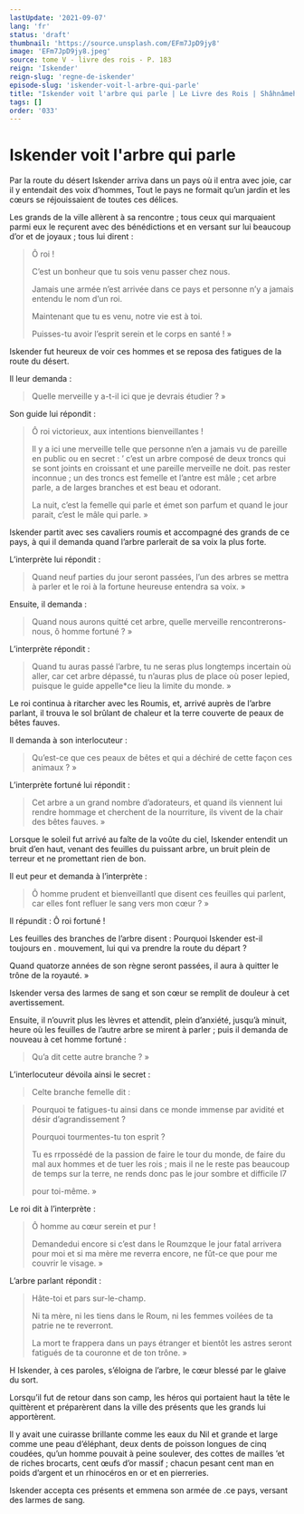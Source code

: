 ```yaml
---
lastUpdate: '2021-09-07'
lang: 'fr'
status: 'draft'
thumbnail: 'https://source.unsplash.com/EFm7JpD9jy8'
image: 'EFm7JpD9jy8.jpeg'
source: tome V - livre des rois - P. 183
reign: 'Iskender'
reign-slug: 'regne-de-iskender'
episode-slug: 'iskender-voit-l-arbre-qui-parle'
title: "Iskender voit l'arbre qui parle | Le Livre des Rois | Shâhnâmeh"
tags: []
order: '033'
---
```


<!-- LTeX: language=fr -->

# Iskender voit l'arbre qui parle

Par la route du désert Iskender arriva dans un pays où il entra avec joie, car il y entendait des voix d’hommes, Tout le pays ne formait qu’un jardin et les cœurs se réjouissaient de toutes ces délices.

Les grands de la ville allèrent à sa rencontre ; tous ceux qui marquaient parmi eux le reçurent avec des bénédictions et en versant sur lui beaucoup d’or et de joyaux ; tous lui dirent :

> Ô roi !
>
> C’est un bonheur que tu sois venu passer chez nous.
>
> Jamais une armée n’est arrivée dans ce pays et personne n’y a jamais entendu le nom d’un roi.
>
> Maintenant que tu es venu, notre vie est à toi.
>
> Puisses-tu avoir l’esprit serein et le corps en santé ! »

Iskender fut heureux de voir ces hommes et se reposa des fatigues de la route du désert.

Il leur demanda :

> Quelle merveille y a-t-il ici que je devrais étudier ? »

Son guide lui répondit :

> Ô roi victorieux, aux intentions bienveillantes !
>
> Il y a ici une merveille telle que personne n’en a jamais vu de pareille en public ou en secret : 
’ c’est un arbre composé de deux troncs qui se sont joints en croissant et une pareille merveille ne doit. pas rester inconnue ; un des troncs est femelle et l’antre est mâle ; cet arbre parle, a de larges branches et est beau et odorant.
>
> La nuit, c’est la femelle qui parle et émet son parfum et quand le jour parait, c’est le mâle qui parle. »

Iskender partit avec ses cavaliers roumis et accompagné des grands de ce pays, à qui il demanda quand l’arbre parlerait de sa voix la plus forte.

L’interprète lui répondit :

> Quand neuf parties du jour seront passées, l’un des arbres se mettra à parler et le roi à la fortune heureuse entendra sa voix. »

Ensuite, il demanda :

> Quand nous aurons quitté cet arbre, quelle merveille rencontrerons-nous, ô homme fortuné ? »

L’interprète répondit :

> Quand tu auras passé l’arbre, tu ne seras plus longtemps incertain où aller, car cet arbre dépassé, tu n’auras plus de place où poser lepied, puisque le guide appelle\*ce lieu la limite du monde. »

Le roi continua à ritarcher avec les Roumis, et, arrivé auprès de l’arbre parlant, il trouva le sol brûlant de chaleur et la terre couverte de peaux de bêtes fauves.

Il demanda à son interlocuteur :

> Qu’est-ce que ces peaux de bêtes et qui a déchiré de cette façon ces animaux ? »

L’interprète fortuné lui répondit :

> Cet arbre a un grand nombre d’adorateurs, et quand ils viennent lui rendre hommage et cherchent de la nourriture, ils vivent de la chair des bêtes fauves. »

Lorsque le soleil fut arrivé au faîte de la voûte du ciel, Iskender entendit un bruit d’en haut, venant des feuilles du puissant arbre, un bruit plein de terreur et ne promettant rien de bon.

Il eut peur et demanda à l’interprète :

> Ô homme prudent et bienveillantl que disent ces feuilles qui parlent, car elles font refluer le sang vers mon cœur ? »

Il répundit : Ô roi fortuné !

Les feuilles des branches de l’arbre disent : Pourquoi Iskender est-il toujours en . mouvement, lui qui va prendre la route du départ ?

Quand quatorze années de son règne seront passées, il aura à quitter le trône de la royauté. »

Iskender versa des larmes de sang et son cœur se remplit de douleur à cet avertissement.

Ensuite, il n’ouvrit plus les lèvres et attendit, plein d’anxiété, jusqu’à minuit, heure où les feuilles de l’autre arbre se mirent à parler ; puis il demanda de nouveau à cet homme fortuné :

> Qu’a dit cette autre branche ? »

L’interlocuteur dévoila ainsi le secret :

> Celte branche femelle dit :

> Pourquoi te fatigues-tu ainsi dans ce monde immense par avidité et désir d’agrandissement ?
>
> Pourquoi tourmentes-tu ton esprit ?
>
> Tu es rrpossédé de la passion de faire le tour du monde, de faire du mal aux hommes et de tuer les rois ; mais il ne le reste pas beaucoup de temps sur la terre, ne rends donc pas le jour sombre et difficile l7
>
> pour toi-même. »

Le roi dit à l’interprète :

> Ô homme au cœur serein et pur !
>
> Demandedui encore si c’est dans le Roumzque le jour fatal arrivera pour moi et si ma mère me reverra encore, ne fût-ce que pour me couvrir le visage. »

L’arbre parlant répondit :

> Hâte-toi et pars sur-le-champ.
>
> Ni ta mère, ni les tiens dans le Roum, ni les femmes voilées de ta patrie ne te reverront.
>
> La mort te frappera dans un pays étranger et bientôt les astres seront fatigués de ta couronne et de ton trône. »

H Iskender, à ces paroles, s’éloigna de l’arbre, le cœur blessé par le glaive du sort.

Lorsqu’il fut de retour dans son camp, les héros qui portaient haut la tête le quittèrent et préparèrent dans la ville des présents que les grands lui apportèrent.

Il y avait une cuirasse brillante comme les eaux du Nil et grande et large comme une peau d’éléphant, deux dents de poisson longues de cinq coudées, qu’un homme pouvait à peine soulever, des cottes de mailles ’et de riches brocarts, cent œufs d’or massif ; chacun pesant cent man en poids d’argent et un rhinocéros en or et en pierreries.

Iskender accepta ces présents et emmena son armée de .ce pays, versant des larmes de sang.
